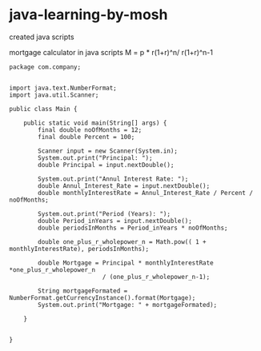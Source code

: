 # java-learning-by-mosh
created java scripts

mortgage calculator in java scripts M = p * r(1+r)^n/ r(1+r)^n-1

    package com.company;


    import java.text.NumberFormat;
    import java.util.Scanner;

    public class Main {

        public static void main(String[] args) {
            final double noOfMonths = 12;
            final double Percent = 100;

            Scanner input = new Scanner(System.in);
            System.out.print("Principal: ");
            double Principal = input.nextDouble();

            System.out.print("Annul Interest Rate: ");
            double Annul_Interest_Rate = input.nextDouble();
            double monthlyInterestRate = Annul_Interest_Rate / Percent / noOfMonths;

            System.out.print("Period (Years): ");
            double Period_inYears = input.nextDouble();
            double periodsInMonths = Period_inYears * noOfMonths;

            double one_plus_r_wholepower_n = Math.pow(( 1 + monthlyInterestRate), periodsInMonths);

            double Mortgage = Principal * monthlyInterestRate *one_plus_r_wholepower_n
                              / (one_plus_r_wholepower_n-1);

            String mortgageFormated = NumberFormat.getCurrencyInstance().format(Mortgage);
            System.out.print("Mortgage: " + mortgageFormated);

        }


    }
